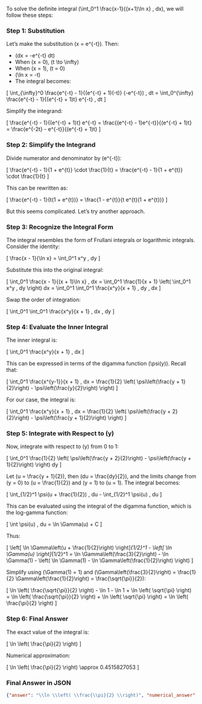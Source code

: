 To solve the definite integral \(\int_0^1 \frac{x-1}{(x+1)\ln x} \, dx\), we will follow these steps:

### Step 1: Substitution
Let’s make the substitution \(x = e^{-t}\). Then:
- \(dx = -e^{-t} dt\)
- When \(x = 0\), \(t \to \infty\)
- When \(x = 1\), \(t = 0\)
- \(\ln x = -t\)
- The integral becomes:

\[
\int_{\infty}^0 \frac{e^{-t} - 1}{(e^{-t} + 1)(-t)} (-e^{-t}) \, dt = \int_0^{\infty} \frac{e^{-t} - 1}{(e^{-t} + 1)t} e^{-t} \, dt
\]

Simplify the integrand:

\[
\frac{e^{-t} - 1}{(e^{-t} + 1)t} e^{-t} = \frac{(e^{-t} - 1)e^{-t}}{(e^{-t} + 1)t} = \frac{e^{-2t} - e^{-t}}{(e^{-t} + 1)t}
\]

### Step 2: Simplify the Integrand
Divide numerator and denominator by \(e^{-t}\):

\[
\frac{e^{-t} - 1}{1 + e^{t}} \cdot \frac{1}{t} = \frac{e^{-t} - 1}{1 + e^{t}} \cdot \frac{1}{t}
\]

This can be rewritten as:

\[
\frac{e^{-t} - 1}{t(1 + e^{t})} = \frac{1 - e^{t}}{t e^{t}(1 + e^{t})}
\]

But this seems complicated. Let’s try another approach.

### Step 3: Recognize the Integral Form
The integral resembles the form of Frullani integrals or logarithmic integrals. Consider the identity:

\[
\frac{x - 1}{\ln x} = \int_0^1 x^y \, dy
\]

Substitute this into the original integral:

\[
\int_0^1 \frac{x - 1}{(x + 1)\ln x} \, dx = \int_0^1 \frac{1}{x + 1} \left( \int_0^1 x^y \, dy \right) dx = \int_0^1 \int_0^1 \frac{x^y}{x + 1} \, dy \, dx
\]

Swap the order of integration:

\[
\int_0^1 \int_0^1 \frac{x^y}{x + 1} \, dx \, dy
\]

### Step 4: Evaluate the Inner Integral
The inner integral is:

\[
\int_0^1 \frac{x^y}{x + 1} \, dx
\]

This can be expressed in terms of the digamma function \(\psi(y)\). Recall that:

\[
\int_0^1 \frac{x^{y-1}}{x + 1} \, dx = \frac{1}{2} \left( \psi\left(\frac{y + 1}{2}\right) - \psi\left(\frac{y}{2}\right) \right)
\]

For our case, the integral is:

\[
\int_0^1 \frac{x^y}{x + 1} \, dx = \frac{1}{2} \left( \psi\left(\frac{y + 2}{2}\right) - \psi\left(\frac{y + 1}{2}\right) \right)
\]

### Step 5: Integrate with Respect to \(y\)
Now, integrate with respect to \(y\) from 0 to 1:

\[
\int_0^1 \frac{1}{2} \left( \psi\left(\frac{y + 2}{2}\right) - \psi\left(\frac{y + 1}{2}\right) \right) dy
\]

Let \(u = \frac{y + 1}{2}\), then \(du = \frac{dy}{2}\), and the limits change from \(y = 0\) to \(u = \frac{1}{2}\) and \(y = 1\) to \(u = 1\). The integral becomes:

\[
\int_{1/2}^1 \psi(u + \frac{1}{2}) \, du - \int_{1/2}^1 \psi(u) \, du
\]

This can be evaluated using the integral of the digamma function, which is the log-gamma function:

\[
\int \psi(u) \, du = \ln \Gamma(u) + C
\]

Thus:

\[
\left[ \ln \Gamma\left(u + \frac{1}{2}\right) \right]_{1/2}^1 - \left[ \ln \Gamma(u) \right]_{1/2}^1 = \ln \Gamma\left(\frac{3}{2}\right) - \ln \Gamma(1) - \left( \ln \Gamma(1) - \ln \Gamma\left(\frac{1}{2}\right) \right)
\]

Simplify using \(\Gamma(1) = 1\) and \(\Gamma\left(\frac{3}{2}\right) = \frac{1}{2} \Gamma\left(\frac{1}{2}\right) = \frac{\sqrt{\pi}}{2}\):

\[
\ln \left( \frac{\sqrt{\pi}}{2} \right) - \ln 1 - \ln 1 + \ln \left( \sqrt{\pi} \right) = \ln \left( \frac{\sqrt{\pi}}{2} \right) + \ln \left( \sqrt{\pi} \right) = \ln \left( \frac{\pi}{2} \right)
\]

### Step 6: Final Answer
The exact value of the integral is:

\[
\ln \left( \frac{\pi}{2} \right)
\]

Numerical approximation:

\[
\ln \left( \frac{\pi}{2} \right) \approx 0.4515827053
\]

### Final Answer in JSON
```json
{"answer": "\\ln \\left( \\frac{\\pi}{2} \\right)", "numerical_answer": "0.4515827053"}
```